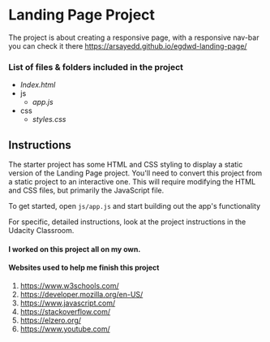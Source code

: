 # Landing Page Project

The project is about creating a responsive page, with a responsive nav-bar you can check it there https://arsayedd.github.io/egdwd-landing-page/
 
### List of files & folders included in the project

 - *Index.html*
 - js 
	 - *app.js*
 - css
	 - *styles.css*
## Instructions

The starter project has some HTML and CSS styling to display a static version of the Landing Page project. You'll need to convert this project from a static project to an interactive one. This will require modifying the HTML and CSS files, but primarily the JavaScript file.

To get started, open `js/app.js` and start building out the app's functionality

For specific, detailed instructions, look at the project instructions in the Udacity Classroom.

#### I worked on this project all on my own.

#### Websites used to help me finish this project

 1. https://www.w3schools.com/
 2. https://developer.mozilla.org/en-US/
 3. https://www.javascript.com/
 4. https://stackoverflow.com/
 5. https://elzero.org/
 6. https://www.youtube.com/

